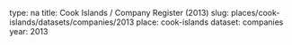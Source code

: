 type: na
title: Cook Islands / Company Register (2013)
slug: places/cook-islands/datasets/companies/2013
place: cook-islands
dataset: companies
year: 2013
